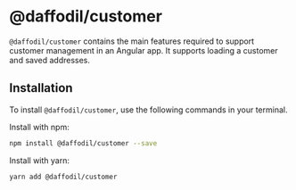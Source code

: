 # @daffodil/customer
`@daffodil/customer` contains the main features required to support customer management in an Angular app. It supports loading a customer and saved addresses.

## Installation
To install `@daffodil/customer`, use the following commands in your terminal.

Install with npm:
```bash
npm install @daffodil/customer --save
```

Install with yarn:

```bash
yarn add @daffodil/customer
```
